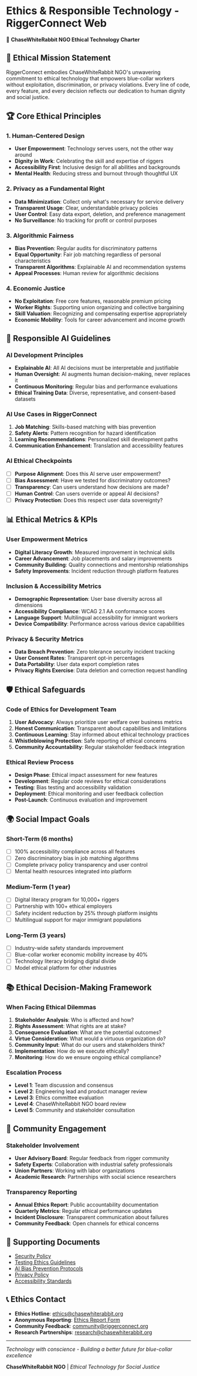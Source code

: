 # Ethics & Responsible Technology - RiggerConnect Web

🌟 **ChaseWhiteRabbit NGO Ethical Technology Charter**

## 🎯 Ethical Mission Statement

RiggerConnect embodies ChaseWhiteRabbit NGO's unwavering commitment to ethical technology that empowers blue-collar workers without exploitation, discrimination, or privacy violations. Every line of code, every feature, and every decision reflects our dedication to human dignity and social justice.

## 🏆 Core Ethical Principles

### 1. Human-Centered Design
- **User Empowerment**: Technology serves users, not the other way around
- **Dignity in Work**: Celebrating the skill and expertise of riggers
- **Accessibility First**: Inclusive design for all abilities and backgrounds
- **Mental Health**: Reducing stress and burnout through thoughtful UX

### 2. Privacy as a Fundamental Right
- **Data Minimization**: Collect only what's necessary for service delivery
- **Transparent Usage**: Clear, understandable privacy policies
- **User Control**: Easy data export, deletion, and preference management
- **No Surveillance**: No tracking for profit or control purposes

### 3. Algorithmic Fairness
- **Bias Prevention**: Regular audits for discriminatory patterns
- **Equal Opportunity**: Fair job matching regardless of personal characteristics
- **Transparent Algorithms**: Explainable AI and recommendation systems
- **Appeal Processes**: Human review for algorithmic decisions

### 4. Economic Justice
- **No Exploitation**: Free core features, reasonable premium pricing
- **Worker Rights**: Supporting union organizing and collective bargaining
- **Skill Valuation**: Recognizing and compensating expertise appropriately
- **Economic Mobility**: Tools for career advancement and income growth

## 🤖 Responsible AI Guidelines

### AI Development Principles
- **Explainable AI**: All AI decisions must be interpretable and justifiable
- **Human Oversight**: AI augments human decision-making, never replaces it
- **Continuous Monitoring**: Regular bias and performance evaluations
- **Ethical Training Data**: Diverse, representative, and consent-based datasets

### AI Use Cases in RiggerConnect
1. **Job Matching**: Skills-based matching with bias prevention
2. **Safety Alerts**: Pattern recognition for hazard identification
3. **Learning Recommendations**: Personalized skill development paths
4. **Communication Enhancement**: Translation and accessibility features

### AI Ethical Checkpoints
- [ ] **Purpose Alignment**: Does this AI serve user empowerment?
- [ ] **Bias Assessment**: Have we tested for discriminatory outcomes?
- [ ] **Transparency**: Can users understand how decisions are made?
- [ ] **Human Control**: Can users override or appeal AI decisions?
- [ ] **Privacy Protection**: Does this respect user data sovereignty?

## 📊 Ethical Metrics & KPIs

### User Empowerment Metrics
- **Digital Literacy Growth**: Measured improvement in technical skills
- **Career Advancement**: Job placements and salary improvements
- **Community Building**: Quality connections and mentorship relationships
- **Safety Improvements**: Incident reduction through platform features

### Inclusion & Accessibility Metrics
- **Demographic Representation**: User base diversity across all dimensions
- **Accessibility Compliance**: WCAG 2.1 AA conformance scores
- **Language Support**: Multilingual accessibility for immigrant workers
- **Device Compatibility**: Performance across various device capabilities

### Privacy & Security Metrics
- **Data Breach Prevention**: Zero tolerance security incident tracking
- **User Consent Rates**: Transparent opt-in percentages
- **Data Portability**: User data export completion rates
- **Privacy Rights Exercise**: Data deletion and correction request handling

## 🛡️ Ethical Safeguards

### Code of Ethics for Development Team
1. **User Advocacy**: Always prioritize user welfare over business metrics
2. **Honest Communication**: Transparent about capabilities and limitations
3. **Continuous Learning**: Stay informed about ethical technology practices
4. **Whistleblowing Protection**: Safe reporting of ethical concerns
5. **Community Accountability**: Regular stakeholder feedback integration

### Ethical Review Process
- **Design Phase**: Ethical impact assessment for new features
- **Development**: Regular code reviews for ethical considerations
- **Testing**: Bias testing and accessibility validation
- **Deployment**: Ethical monitoring and user feedback collection
- **Post-Launch**: Continuous evaluation and improvement

## 🌍 Social Impact Goals

### Short-Term (6 months)
- [ ] 100% accessibility compliance across all features
- [ ] Zero discriminatory bias in job matching algorithms
- [ ] Complete privacy policy transparency and user control
- [ ] Mental health resources integrated into platform

### Medium-Term (1 year)
- [ ] Digital literacy program for 10,000+ riggers
- [ ] Partnership with 100+ ethical employers
- [ ] Safety incident reduction by 25% through platform insights
- [ ] Multilingual support for major immigrant populations

### Long-Term (3 years)
- [ ] Industry-wide safety standards improvement
- [ ] Blue-collar worker economic mobility increase by 40%
- [ ] Technology literacy bridging digital divide
- [ ] Model ethical platform for other industries

## 📚 Ethical Decision-Making Framework

### When Facing Ethical Dilemmas
1. **Stakeholder Analysis**: Who is affected and how?
2. **Rights Assessment**: What rights are at stake?
3. **Consequence Evaluation**: What are the potential outcomes?
4. **Virtue Consideration**: What would a virtuous organization do?
5. **Community Input**: What do our users and stakeholders think?
6. **Implementation**: How do we execute ethically?
7. **Monitoring**: How do we ensure ongoing ethical compliance?

### Escalation Process
- **Level 1**: Team discussion and consensus
- **Level 2**: Engineering lead and product manager review
- **Level 3**: Ethics committee evaluation
- **Level 4**: ChaseWhiteRabbit NGO board review
- **Level 5**: Community and stakeholder consultation

## 🤝 Community Engagement

### Stakeholder Involvement
- **User Advisory Board**: Regular feedback from rigger community
- **Safety Experts**: Collaboration with industrial safety professionals
- **Union Partners**: Working with labor organizations
- **Academic Research**: Partnerships with social science researchers

### Transparency Reporting
- **Annual Ethics Report**: Public accountability documentation
- **Quarterly Metrics**: Regular ethical performance updates
- **Incident Disclosure**: Transparent communication about failures
- **Community Feedback**: Open channels for ethical concerns

## 📖 Supporting Documents

- [Security Policy](./security-policy.md)
- [Testing Ethics Guidelines](./testing-ethics.md)
- [AI Bias Prevention Protocols](./ai-bias-prevention.md)
- [Privacy Policy](./privacy-policy.md)
- [Accessibility Standards](./accessibility-standards.md)

## 📞 Ethics Contact

- **Ethics Hotline**: ethics@chasewhiterabbit.org
- **Anonymous Reporting**: [Ethics Report Form](https://ethics.chasewhiterabbit.org/report)
- **Community Feedback**: community@riggerconnect.org
- **Research Partnerships**: research@chasewhiterabbit.org

---

*Technology with conscience - Building a better future for blue-collar excellence*

**ChaseWhiteRabbit NGO** | *Ethical Technology for Social Justice*
